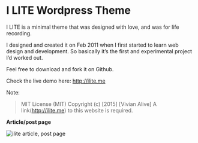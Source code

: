 
#   I LITE Wordpress Theme

I LITE is a minimal theme that was designed with love, and was for life recording.

I designed and created it on Feb 2011 when I first started to learn web design and development. So basically it’s the first and experimental project I’d worked out.

Feel free to download and fork it on Github.

Check the live demo here: http://ilite.me

Note:

>   MIT License (MIT) Copyright (c) [2015] [Vivian Alive]
>   A link(http://ilite.me) to this website is required.

**Article/post page**

![ilite article, post page](http://img.ilite.me/ilite-article.jpg)
